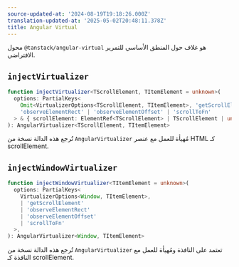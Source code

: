 ```yaml
---
source-updated-at: '2024-08-19T19:18:26.000Z'
translation-updated-at: '2025-05-02T20:48:11.378Z'
title: Angular Virtual
---
```

محول `@tanstack/angular-virtual` هو غلاف حول المنطق الأساسي للتمرير الافتراضي.

## `injectVirtualizer`

```ts
function injectVirtualizer<TScrollElement, TItemElement = unknown>(
  options: PartialKeys<
    Omit<VirtualizerOptions<TScrollElement, TItemElement>, 'getScrollElement'>,
    'observeElementRect' | 'observeElementOffset' | 'scrollToFn'
  > & { scrollElement: ElementRef<TScrollElement> | TScrollElement | undefined },
): AngularVirtualizer<TScrollElement, TItemElement>
```

تُرجع هذه الدالة نسخة من `AngularVirtualizer` مُهيأة للعمل مع عنصر HTML كـ scrollElement.

## `injectWindowVirtualizer`

```ts
function injectWindowVirtualizer<TItemElement = unknown>(
  options: PartialKeys<
    VirtualizerOptions<Window, TItemElement>,
    | 'getScrollElement'
    | 'observeElementRect'
    | 'observeElementOffset'
    | 'scrollToFn'
  >,
): AngularVirtualizer<Window, TItemElement>
```

تُرجع هذه الدالة نسخة من `AngularVirtualizer` تعتمد على النافذة ومُهيأة للعمل مع النافذة كـ scrollElement.
